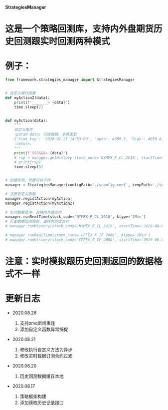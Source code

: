 **StrategiesManager**

# 这是一个策略回测库，支持内外盘期货历史回测跟实时回测两种模式

# 例子：
```python
from framework.strategies_manager import StrategiesManager


# 自定义操作函数
def myAction2(data):
    print(f'_______> {data}')
    time.sleep(2)


def myAction(data):
    """
    自定义操作
    :param data: 行情数据，字典类型
    {'time_key': '2020-07-21 14:53:00', 'open': 4659.2, 'high': 4659.8, 'low': 4657.4, 'close': 4658.8, 'volume': 326.0, 'code': 'CFFEX.IF2008', 'pe_ratio': 0, 'turnover_rate': 0, 'turnover': 0, 'last_close': 4659.2, 'change_rate': -0.0085851648}
    :return:
    """
    print(f'&&&&&&> {data}')
    # rsp = manager.getHistory(stock_code='NYMEX_F_CL_2010', startTime='2020-08-17', endTime='2020-08-17', ktype='1Min')
    # print(rsp)
    time.sleep(5)


# 创建实例，参数可以不传
manager = StrategiesManager(configPath='./sconfig.conf', tempPath='./temp')

# 注册自定义函数
manager.registAction(myAction)
manager.registAction(myAction2)

# 实时数据使用，支持内外盘合约
manager.runRealTime(stock_code='NYMEX_F_CL_2010', ktype='1Min')
# 历史数据回测使用，支持内外盘合约
# manager.runHistory(stock_code='NYMEX_F_CL_2010', startTime='2020-06-07', endTime='2020-08-17', ktype='1Min')

# manager.runRealTime(stock_code='CFFEX_F_IF_2008', ktype='1Min')
# manager.runHistory(stock_code='CFFEX_F_IF_2008', startTime='2020-06-07', endTime='2020-08-17', ktype='1Min')
```

# 注意：实时模拟跟历史回测返回的数据格式不一样

# 更新日志
- 2020.08.26
    1) 支持zmq断线重连
    2) 添加自定义函数异常捕捉
    
- 2020.08.21
    1) 修改执行自定义方法为异步
    2) 修改实时数据订阅合约过滤

- 2020.08.20
    1) 历史回测数据缓存本地

- 2020.08.17
    1) 策略框架构建
    2) 添加获取历史记录接口